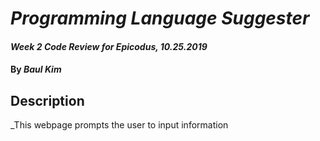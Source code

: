 # _Programming Language Suggester_

#### _Week 2 Code Review for Epicodus, 10.25.2019_

#### By _**Baul Kim**_

## Description

_This webpage prompts the user to input information 
